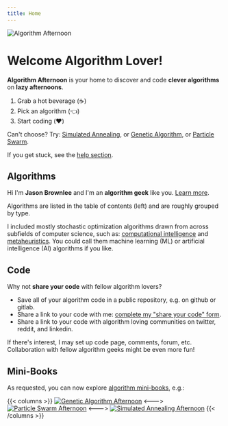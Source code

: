 ```yaml
---
title: Home
---
```


![Algorithm Afternoon](/algorithmafternoon.png)

# Welcome Algorithm Lover!

**Algorithm Afternoon** is your home to discover and code **clever algorithms** on **lazy afternoons**.

1. Grab a hot beverage (:coffee:)
2. Pick an algorithm (:point_left:)
3. Start coding (:heart:)

Can't choose? Try: [Simulated Annealing](/physical/simulated_annealing/), or [Genetic Algorithm](/genetic/genetic_algorithm/), or [Particle Swarm](/particle/standard_particle_swarm_optimization/).

If you get stuck, see the [help section](/help/).

## Algorithms

Hi I'm **Jason Brownlee** and I'm an **algorithm geek** like you. [Learn more](/about/).

Algorithms are listed in the table of contents (left) and are roughly grouped by type.

I included mostly stochastic optimization algorithms drawn from across subfields of computer science, such as: [computational intelligence](/glossary/#computational-intelligence) and [metaheuristics](/glossary/#metaheuristics). You could call them machine learning (ML) or artificial intelligence (AI) algorithms if you like.

## Code

Why not **share your code** with fellow algorithm lovers?

- Save all of your algorithm code in a public repository, e.g. on github or gitlab.
- Share a link to your code with me: [complete my "share your code" form](https://forms.gle/t1Hv7orWpnTDDpoy7).
- Share a link to your code with algorithm loving communities on twitter, reddit, and linkedin.

If there's interest, I may set up code page, comments, forum, etc. Collaboration with fellow algorithm geeks might be even more fun!


## Mini-Books

As requested, you can now explore [algorithm mini-books](/books/), e.g.:

{{< columns >}}
[![Genetic Algorithm Afternoon](/book_ga_cover.png)](/books/genetic_algorithm)
<--->
[![Particle Swarm Afternoon](/book_pso_cover.png)](/books/particle_swarm)
<--->
[![Simulated Annealing Afternoon](/book_sa_cover.png)](/books/simulated_annealing)
{{< /columns >}}
